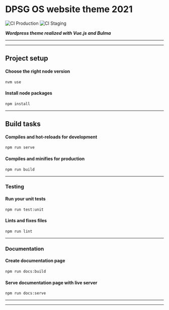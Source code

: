 # DPSG OS website theme 2021

![CI Production](https://github.com/dpsg-dv-osnabrueck/campsite-db/workflows/CI%20Production/badge.svg)
![CI Staging](https://github.com/dpsg-dv-osnabrueck/campsite-db/workflows/CI%20Staging/badge.svg)

_**Wordpress theme realized with Vue.js and Bulma**_

---

---

## Project setup

#### Choose the right node version

```
nvm use
```

#### Install node packages

```
npm install
```

---

## Build tasks

#### Compiles and hot-reloads for development

```
npm run serve
```

#### Compiles and minifies for production

```
npm run build
```

---

### Testing

#### Run your unit tests

```
npm run test:unit
```

#### Lints and fixes files

```
npm run lint
```

---

### Documentation

#### Create documentation page

```
npm run docs:build
```

#### Serve documentation page with live server

```
npm run docs:serve
```

---

---
